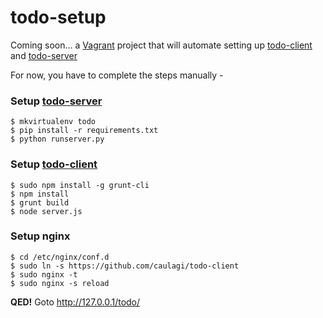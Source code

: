 # todo-setup

Coming soon... a [Vagrant](http://www.vagrantup.com/) project
that will automate setting up [todo-client](https://github.com/caulagi/todo-client)
and [todo-server](https://github.com/caulagi/todo-server)

For now, you have to complete the steps manually -

### Setup [todo-server](https://github.com/caulagi/todo-server)

```
$ mkvirtualenv todo
$ pip install -r requirements.txt
$ python runserver.py
```

### Setup [todo-client](https://github.com/caulagi/todo-client)

```
$ sudo npm install -g grunt-cli
$ npm install
$ grunt build
$ node server.js
```

### Setup nginx

```
$ cd /etc/nginx/conf.d
$ sudo ln -s https://github.com/caulagi/todo-client
$ sudo nginx -t
$ sudo nginx -s reload
```

**QED!**  Goto http://127.0.0.1/todo/
